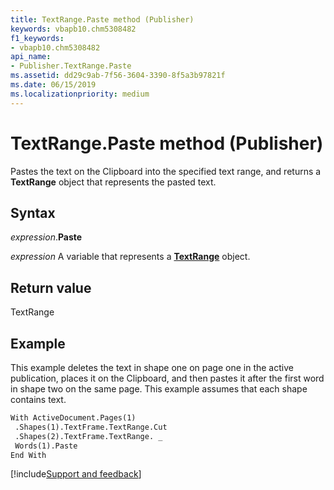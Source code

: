 ```yaml
---
title: TextRange.Paste method (Publisher)
keywords: vbapb10.chm5308482
f1_keywords:
- vbapb10.chm5308482
api_name:
- Publisher.TextRange.Paste
ms.assetid: dd29c9ab-7f56-3604-3390-8f5a3b97821f
ms.date: 06/15/2019
ms.localizationpriority: medium
---
```



# TextRange.Paste method (Publisher)

Pastes the text on the Clipboard into the specified text range, and returns a **TextRange** object that represents the pasted text.


## Syntax

_expression_.**Paste**

_expression_ A variable that represents a **[TextRange](Publisher.TextRange.md)** object.


## Return value

TextRange


## Example

This example deletes the text in shape one on page one in the active publication, places it on the Clipboard, and then pastes it after the first word in shape two on the same page. This example assumes that each shape contains text.

```vb
With ActiveDocument.Pages(1) 
 .Shapes(1).TextFrame.TextRange.Cut 
 .Shapes(2).TextFrame.TextRange. _ 
 Words(1).Paste 
End With 

```

[!include[Support and feedback](~/includes/feedback-boilerplate.md)]